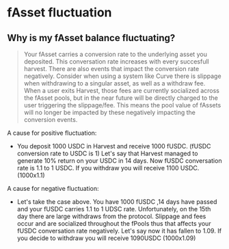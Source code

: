 # fAsset fluctuation

## Why is my fAsset balance fluctuating?

> Your fAsset carries a conversion rate to the underlying asset you deposited. This conversation rate increases with every succesfull harvest. There are also events that impact the conversion rate negatively. Consider when using a system like Curve there is slippage when withdrawing to a singular asset, as well as a withdraw fee. When a user exits Harvest, those fees are currently socialized across the fAsset pools, but in the near future will be directly charged to the user triggering the slippage/fee. This means the pool value of fAssets will no longer be impacted by these negatively impacting the conversion events.

A cause for positive fluctuation:

* You deposit 1000 USDC in Harvest and receive 1000 fUSDC. \(fUSDC conversion rate to USDC is 1\) Let's say that Harvest managed to generate 10% return on your USDC in 14 days. Now fUSDC conversation rate is 1.1 to 1 USDC. If you withdraw you will receive 1100 USDC. \(1000x1.1\)

A cause for negative fluctuation:

* Let's take the case above. You have 1000 fUSDC ,14 days have passed and your fUSDC carries 1.1 to 1 UDSC rate. Unfortunately, on the 15th day there are large withdraws from the protocol. Slippage and fees occur and are socialized throughout the fPools thus that affects your fUSDC conversation rate negatively. Let's say now it has fallen to 1.09. If you decide to withdraw you will receive 1090USDC \(1000x1.09\)

